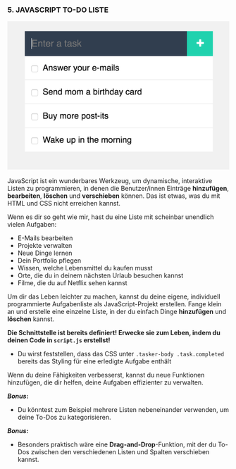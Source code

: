 ### 5. JAVASCRIPT TO-DO LISTE

![JavaScript To-Do-Liste](./image/JavaScript-to-do-list.png)

JavaScript ist ein wunderbares Werkzeug, um dynamische, interaktive Listen zu programmieren, in denen die Benutzer/innen Einträge **hinzufügen**, **bearbeiten**, **löschen** und **verschieben** können. Das ist etwas, was du mit HTML und CSS nicht erreichen kannst.

Wenn es dir so geht wie mir, hast du eine Liste mit scheinbar unendlich vielen Aufgaben:

- E-Mails bearbeiten
- Projekte verwalten
- Neue Dinge lernen
- Dein Portfolio pflegen
- Wissen, welche Lebensmittel du kaufen musst
- Orte, die du in deinem nächsten Urlaub besuchen kannst
- Filme, die du auf Netflix sehen kannst

Um dir das Leben leichter zu machen, kannst du deine eigene, individuell programmierte Aufgabenliste als JavaScript-Projekt erstellen. Fange klein an und erstelle eine einzelne Liste, in der du einfach Dinge **hinzufügen** und **löschen** kannst.

**Die Schnittstelle ist bereits definiert! Erwecke sie zum Leben, indem du deinen Code in `script.js` erstellst!**
- Du wirst feststellen, dass das CSS unter `.tasker-body .task.completed` bereits das Styling für eine erledigte Aufgabe enthält

Wenn du deine Fähigkeiten verbesserst, kannst du neue Funktionen hinzufügen, die dir helfen, deine Aufgaben effizienter zu verwalten.

***Bonus:***
- Du könntest zum Beispiel mehrere Listen nebeneinander verwenden, um deine To-Dos zu kategorisieren.

***Bonus:***
- Besonders praktisch wäre eine **Drag-and-Drop**-Funktion, mit der du To-Dos zwischen den verschiedenen Listen und Spalten verschieben kannst.

